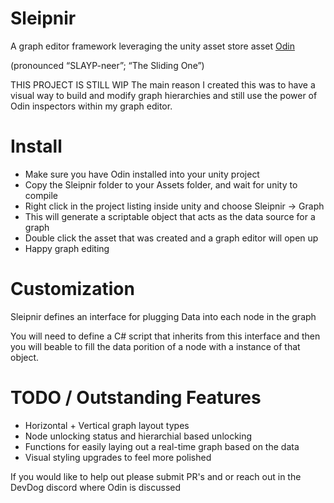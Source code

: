 # Sleipnir
A graph editor framework leveraging the unity asset store asset [Odin](http://sirenix.net/odininspector)

(pronounced “SLAYP-neer”; “The Sliding One”)

THIS PROJECT IS STILL WIP
The main reason I created this was to have a visual way to build and modify graph hierarchies
and still use the power of Odin inspectors within my graph editor.

# Install

* Make sure you have Odin installed into your unity project
* Copy the Sleipnir folder to your Assets folder, and wait for unity to compile
* Right click in the project listing inside unity and choose Sleipnir -> Graph
* This will generate a scriptable object that acts as the data source for a graph
* Double click the asset that was created and a graph editor will open up
* Happy graph editing

# Customization

Sleipnir defines an interface for plugging Data into each node in the graph

You will need to define a C# script that inherits from this interface and then you will beable to
fill the data porition of a node with a instance of that object.


# TODO / Outstanding Features

* Horizontal + Vertical graph layout types
* Node unlocking status and hierarchial based unlocking
* Functions for easily laying out a real-time graph based on the data
* Visual styling upgrades to feel more polished

If you would like to help out please submit PR's and or reach out in the DevDog discord where Odin is discussed


